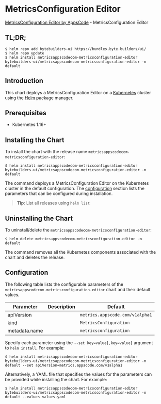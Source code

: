 # MetricsConfiguration Editor

[MetricsConfiguration Editor by AppsCode](https://byte.builders) - MetricsConfiguration Editor

## TL;DR;

```console
$ helm repo add bytebuilders-ui https://bundles.byte.builders/ui/
$ helm repo update
$ helm install metricsappscodecom-metricsconfiguration-editor bytebuilders-ui/metricsappscodecom-metricsconfiguration-editor -n default
```

## Introduction

This chart deploys a MetricsConfiguration Editor on a [Kubernetes](http://kubernetes.io) cluster using the [Helm](https://helm.sh) package manager.

## Prerequisites

- Kubernetes 1.16+

## Installing the Chart

To install the chart with the release name `metricsappscodecom-metricsconfiguration-editor`:

```console
$ helm install metricsappscodecom-metricsconfiguration-editor bytebuilders-ui/metricsappscodecom-metricsconfiguration-editor -n default
```

The command deploys a MetricsConfiguration Editor on the Kubernetes cluster in the default configuration. The [configuration](#configuration) section lists the parameters that can be configured during installation.

> **Tip**: List all releases using `helm list`

## Uninstalling the Chart

To uninstall/delete the `metricsappscodecom-metricsconfiguration-editor`:

```console
$ helm delete metricsappscodecom-metricsconfiguration-editor -n default
```

The command removes all the Kubernetes components associated with the chart and deletes the release.

## Configuration

The following table lists the configurable parameters of the `metricsappscodecom-metricsconfiguration-editor` chart and their default values.

|   Parameter   | Description |                  Default                   |
|---------------|-------------|--------------------------------------------|
| apiVersion    |             | <code>metrics.appscode.com/v1alpha1</code> |
| kind          |             | <code>MetricsConfiguration</code>          |
| metadata.name |             | <code>metricsconfiguration</code>          |


Specify each parameter using the `--set key=value[,key=value]` argument to `helm install`. For example:

```console
$ helm install metricsappscodecom-metricsconfiguration-editor bytebuilders-ui/metricsappscodecom-metricsconfiguration-editor -n default --set apiVersion=metrics.appscode.com/v1alpha1
```

Alternatively, a YAML file that specifies the values for the parameters can be provided while
installing the chart. For example:

```console
$ helm install metricsappscodecom-metricsconfiguration-editor bytebuilders-ui/metricsappscodecom-metricsconfiguration-editor -n default --values values.yaml
```

